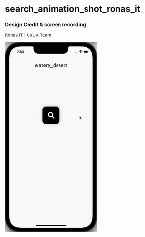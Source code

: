 # search_animation_shot_ronas_it 
### Design Credit & screen recording

[Ronas IT | UI/UX Team](https://dribbble.com/shots/15034871-Search-Animation-Shot) 

<img src="https://raw.githubusercontent.com/watery-desert/assets/main/search_animation_shot_ronas_it/screen_recording.gif" width="300"/>



